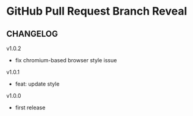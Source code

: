 # GitHub Pull Request Branch Reveal

## CHANGELOG

v1.0.2

- fix chromium-based browser style issue

v1.0.1

- feat: update style

v1.0.0

- first release
